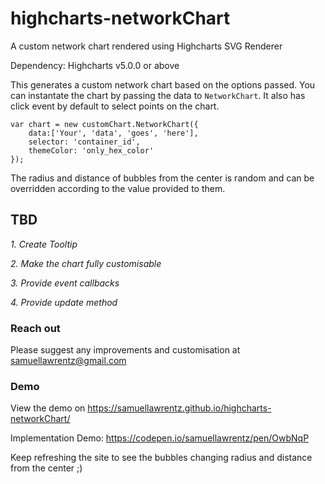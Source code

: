 # highcharts-networkChart
A custom network chart rendered using Highcharts SVG Renderer

Dependency: Highcharts v5.0.0 or above

This generates a custom network chart based on the options passed. You can instantate the chart by passing the data to `NetworkChart`. It also has click event by default to select points on the chart.
```
var chart = new customChart.NetworkChart({
    data:['Your', 'data', 'goes', 'here'],
    selector: 'container_id',
    themeColor: 'only_hex_color'
});
```
The radius and distance of bubbles from the center is random and can be overridden according to the value provided to them.

## TBD

*1. Create Tooltip*

*2. Make the chart fully customisable*

*3. Provide event callbacks*

*4. Provide update method*


### Reach out  
Please suggest any improvements and customisation at samuellawrentz@gmail.com

### Demo  
View the demo on https://samuellawrentz.github.io/highcharts-networkChart/

Implementation Demo: https://codepen.io/samuellawrentz/pen/OwbNqP

Keep refreshing the site to see the bubbles changing radius and distance from the center ;)
